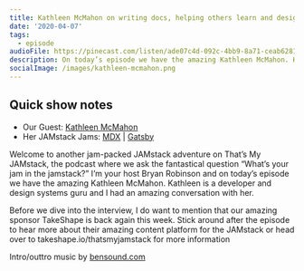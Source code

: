 ```yaml
---
title: Kathleen McMahon on writing docs, helping others learn and design systems
date: '2020-04-07'
tags:
  - episode
audioFile: https://pinecast.com/listen/ade07c4d-092c-4bb9-8a71-ceab6281d1a0.mp3
description: On today’s episode we have the amazing Kathleen McMahon. Kathleen is a developer and design systems guru.
socialImage: /images/kathleen-mcmahon.png
---
```


## Quick show notes

* Our Guest: [Kathleen McMahon](https://www.linkedin.com/in/resource11/)
* Her JAMstack Jams: [MDX](https://mdxjs.com/) | [Gatsby](https://gatsbyjs.com)

Welcome to another jam-packed JAMstack adventure on That’s My JAMstack, the podcast where we ask the fantastical question “What’s your jam in the jamstack?” I’m your host Bryan Robinson and on today’s episode we have the amazing Kathleen McMahon. Kathleen is a developer and design systems guru and I had an amazing conversation with her.

Before we dive into the interview, I do want to mention that our amazing sponsor TakeShape is back again this week. Stick around after the episode to hear more about their amazing content platform for the JAMstack or head over to takeshape.io/thatsmyjamstack for more information


Intro/outtro music by [bensound.com](https://bensound.com)